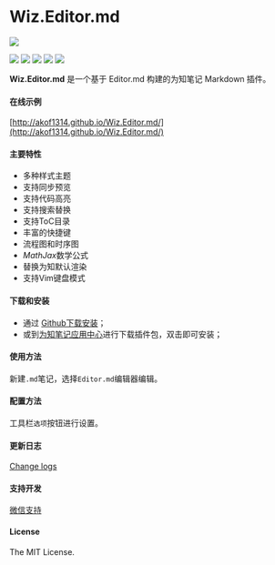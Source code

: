 # Wiz.Editor.md

![](https://github.com/akof1314/Wiz.Editor.md/raw/master/logo.png)

![](https://img.shields.io/github/stars/akof1314/Wiz.Editor.md.svg) ![](https://img.shields.io/github/forks/akof1314/Wiz.Editor.md.svg) ![](https://img.shields.io/github/tag/akof1314/Wiz.Editor.md.svg) ![](https://img.shields.io/github/release/akof1314/Wiz.Editor.md.svg) ![](https://img.shields.io/github/issues/akof1314/Wiz.Editor.md.svg)

**Wiz.Editor.md** 是一个基于 Editor.md 构建的为知笔记 Markdown 插件。

#### 在线示例
[http://akof1314.github.io/Wiz.Editor.md/](http://akof1314.github.io/Wiz.Editor.md/)

#### 主要特性

- 多种样式主题
- 支持同步预览
- 支持代码高亮
- 支持搜索替换
- 支持ToC目录
- 丰富的快捷键
- 流程图和时序图
- *MathJax*数学公式
- 替换为知默认渲染
- 支持Vim键盘模式

#### 下载和安装

- 通过 [Github下载安装](https://github.com/akof1314/Wiz.Editor.md/releases)；
- 或到[为知笔记应用中心](http://app.wiz.cn/ "为知笔记应用中心")进行下载插件包，双击即可安装；

#### 使用方法

新建`.md`笔记，选择`Editor.md`编辑器编辑。

#### 配置方法

工具栏`选项`按钮进行设置。

#### 更新日志

[Change logs](https://github.com/akof1314/Wiz.Editor.md/blob/master/CHANGE.md)

#### 支持开发

[微信支持](http://img.bbs.csdn.net/upload/201710/12/1507795274_603333.png)

#### License

The MIT License.
